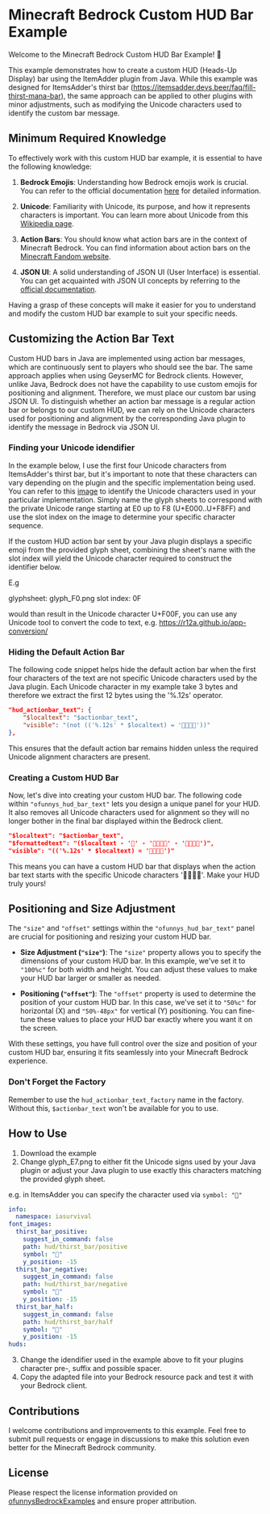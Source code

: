 # Minecraft Bedrock Custom HUD Bar Example

Welcome to the Minecraft Bedrock Custom HUD Bar Example! 🌟

This example demonstrates how to create a custom HUD (Heads-Up Display) bar using the ItemAdder plugin from Java. While this example was designed for ItemsAdder's thirst bar (https://itemsadder.devs.beer/faq/fill-thirst-mana-bar), the same approach can be applied to other plugins with minor adjustments, such as modifying the Unicode characters used to identify the custom bar message.

## Minimum Required Knowledge

To effectively work with this custom HUD bar example, it is essential to have the following knowledge:

1. **Bedrock Emojis**: Understanding how Bedrock emojis work is crucial. You can refer to the official documentation [here](https://wiki.bedrock.dev/concepts/emojis.html) for detailed information.

2. **Unicode**: Familiarity with Unicode, its purpose, and how it represents characters is important. You can learn more about Unicode from this [Wikipedia page](https://en.wikipedia.org/wiki/Unicode).

3. **Action Bars**: You should know what action bars are in the context of Minecraft Bedrock. You can find information about action bars on the [Minecraft Fandom website](https://minecraft.fandom.com/wiki/Commands/title).

4. **JSON UI**: A solid understanding of JSON UI (User Interface) is essential. You can get acquainted with JSON UI concepts by referring to the [official documentation](https://wiki.bedrock.dev/json-ui/json-ui-intro.html).

Having a grasp of these concepts will make it easier for you to understand and modify the custom HUD bar example to suit your specific needs.

## Customizing the Action Bar Text

Custom HUD bars in Java are implemented using action bar messages, which are continuously sent to players who should see the bar. The same approach applies when using GeyserMC for Bedrock clients. However, unlike Java, Bedrock does not have the capability to use custom emojis for positioning and alignment. Therefore, we must place our custom bar using JSON UI. To distinguish whether an action bar message is a regular action bar or belongs to our custom HUD, we can rely on the Unicode characters used for positioning and alignment by the corresponding Java plugin to identify the message in Bedrock via JSON UI.

### Finding your Unicode idendifier

In the example below, I use the first four Unicode characters from ItemsAdder's thirst bar, but it's important to note that these characters can vary depending on the plugin and the specific implementation being used. You can refer to this [image](https://wiki.bedrock.dev/concepts/emojis.html#rp-font-glyph-e0-png) to identify the Unicode characters used in your particular implementation. Simply name the glyph sheets to correspond with the private Unicode range starting at E0 up to F8 (U+E000..U+F8FF) and use the slot index on the image to determine your specific character sequence.

If the custom HUD action bar sent by your Java plugin displays a specific emoji from the provided glyph sheet, combining the sheet's name with the slot index will yield the Unicode character required to construct the identifier below.

E.g

glyphsheet: glyph_F0.png
slot index: 0F

would than result in the Unicode character U+F00F, you can use any Unicode tool to convert the code to text, e.g. https://r12a.github.io/app-conversion/

### Hiding the Default Action Bar

The following code snippet helps hide the default action bar when the first four characters of the text are not specific Unicode characters used by the Java plugin.
Each Unicode character in my example take 3 bytes and therefore we extract the first 12 bytes using the '%.12s' operator.

```json
"hud_actionbar_text": {
    "$localtext": "$actionbar_text",
    "visible": "(not (('%.12s' * $localtext) = ''))"
},
```

This ensures that the default action bar remains hidden unless the required Unicode alignment characters are present.

### Creating a Custom HUD Bar

Now, let's dive into creating your custom HUD bar. The following code within `"ofunnys_hud_bar_text"` lets you design a unique panel for your HUD. It also removes all Unicode characters used for alignment so they will no longer bother in the final bar displayed within the Bedrock client.

```json
"$localtext": "$actionbar_text",
"$formattedtext": "($localtext - '' - '' - '')",
"visible": "(('%.12s' * $localtext) = '')"
```

This means you can have a custom HUD bar that displays when the action bar text starts with the specific Unicode characters ''. Make your HUD truly yours!


## Positioning and Size Adjustment

The `"size"` and `"offset"` settings within the `"ofunnys_hud_bar_text"` panel are crucial for positioning and resizing your custom HUD bar.

- **Size Adjustment (`"size"`)**: The `"size"` property allows you to specify the dimensions of your custom HUD bar. In this example, we've set it to `"100%c"` for both width and height. You can adjust these values to make your HUD bar larger or smaller as needed.

- **Positioning (`"offset"`)**: The `"offset"` property is used to determine the position of your custom HUD bar. In this case, we've set it to `"50%c"` for horizontal (X) and `"50%-48px"` for vertical (Y) positioning. You can fine-tune these values to place your HUD bar exactly where you want it on the screen.

With these settings, you have full control over the size and position of your custom HUD bar, ensuring it fits seamlessly into your Minecraft Bedrock experience.

### Don't Forget the Factory

Remember to use the `hud_actionbar_text_factory` name in the factory. Without this, `$actionbar_text` won't be available for you to use.

## How to Use

1. Download the example
2. Change glyph_E7.png to either fit the Unicode signs used by your Java plugin or adjust your Java plugin to use exactly this characters matching the provided glyph sheet.

e.g. in ItemsAdder you can specify the character used via `symbol: ""`

```YAML
info:
  namespace: iasurvival
font_images:
  thirst_bar_positive:
    suggest_in_command: false
    path: hud/thirst_bar/positive
    symbol: ""
    y_position: -15
  thirst_bar_negative:
    suggest_in_command: false
    path: hud/thirst_bar/negative
    symbol: ""
    y_position: -15
  thirst_bar_half:
    suggest_in_command: false
    path: hud/thirst_bar/half
    symbol: ""
    y_position: -15
huds:
```

3. Change the idendifier used in the example above to fit your plugins character pre-, suffix and possible spacer.
4. Copy the adapted file into your Bedrock resource pack and test it with your Bedrock client.

## Contributions

I welcome contributions and improvements to this example. Feel free to submit pull requests or engage in discussions to make this solution even better for the Minecraft Bedrock community.

## License

Please respect the license information provided on [ofunnysBedrockExamples](https://github.com/ofunny/ofunnysBedrockExamples) and ensure proper attribution.